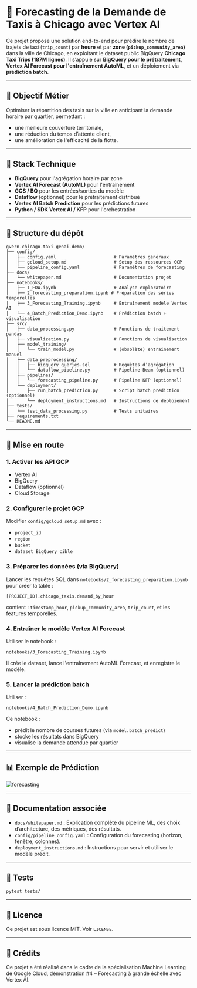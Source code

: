 
# 🚖 Forecasting de la Demande de Taxis à Chicago avec Vertex AI

Ce projet propose une solution end-to-end pour prédire le nombre de trajets de taxi (`trip_count`) par **heure** et par **zone (`pickup_community_area`)** dans la ville de Chicago, en exploitant le dataset public BigQuery **Chicago Taxi Trips (187M lignes)**. Il s’appuie sur **BigQuery pour le prétraitement**, **Vertex AI Forecast pour l'entraînement AutoML**, et un déploiement via **prédiction batch**.

---

## 🎯 Objectif Métier

Optimiser la répartition des taxis sur la ville en anticipant la demande horaire par quartier, permettant :
- une meilleure couverture territoriale,
- une réduction du temps d’attente client,
- une amélioration de l'efficacité de la flotte.

---

## 🔧 Stack Technique

- **BigQuery** pour l'agrégation horaire par zone
- **Vertex AI Forecast (AutoML)** pour l'entraînement
- **GCS / BQ** pour les entrées/sorties du modèle
- **Dataflow** (optionnel) pour le prétraitement distribué
- **Vertex AI Batch Prediction** pour les prédictions futures
- **Python / SDK Vertex AI / KFP** pour l'orchestration

---

## 📁 Structure du dépôt

```
gvern-chicago-taxi-genai-demo/
├── config/
│   ├── config.yaml                      # Paramètres généraux
│   ├── gcloud_setup.md                  # Setup des ressources GCP
│   └── pipeline_config.yaml             # Paramètres de forecasting
├── docs/
│   └── whitepaper.md                    # Documentation projet
├── notebooks/
│   ├── 1_EDA.ipynb                      # Analyse exploratoire
│   ├── 2_forecasting_preparation.ipynb # Préparation des séries temporelles
│   ├── 3_Forecasting_Training.ipynb     # Entraînement modèle Vertex AI
│   └── 4_Batch_Prediction_Demo.ipynb    # Prédiction batch + visualisation
├── src/
│   ├── data_processing.py               # Fonctions de traitement pandas
│   ├── visualization.py                 # Fonctions de visualisation
│   ├── model_training/
│   │   └── train_model.py               # (obsolète) entraînement manuel
│   ├── data_preprocessing/
│   │   ├── bigquery_queries.sql         # Requêtes d’agrégation
│   │   └── dataflow_pipeline.py         # Pipeline Beam (optionnel)
│   ├── pipelines/
│   │   └── forecasting_pipeline.py      # Pipeline KFP (optionnel)
│   └── deployment/
│       ├── run_batch_prediction.py      # Script batch prediction (optionnel)
│       └── deployment_instructions.md   # Instructions de déploiement
├── tests/
│   └── test_data_processing.py          # Tests unitaires
├── requirements.txt
└── README.md
```

---

## 🚀 Mise en route

### 1. Activer les API GCP
- Vertex AI
- BigQuery
- Dataflow (optionnel)
- Cloud Storage

### 2. Configurer le projet GCP
Modifier `config/gcloud_setup.md` avec :
- `project_id`
- `region`
- `bucket`
- `dataset BigQuery cible`

### 3. Préparer les données (via BigQuery)

Lancer les requêtes SQL dans `notebooks/2_forecasting_preparation.ipynb` pour créer la table :
```
[PROJECT_ID].chicago_taxis.demand_by_hour
```
contient : `timestamp_hour`, `pickup_community_area`, `trip_count`, et les features temporelles.

### 4. Entraîner le modèle Vertex AI Forecast

Utiliser le notebook :
```
notebooks/3_Forecasting_Training.ipynb
```
Il crée le dataset, lance l'entraînement AutoML Forecast, et enregistre le modèle.

### 5. Lancer la prédiction batch

Utiliser :
```
notebooks/4_Batch_Prediction_Demo.ipynb
```
Ce notebook :
- prédit le nombre de courses futures (via `model.batch_predict`)
- stocke les résultats dans BigQuery
- visualise la demande attendue par quartier

---

## 📊 Exemple de Prédiction

![forecasting](docs/img/sample_forecast.png)

---

## 📘 Documentation associée

- `docs/whitepaper.md` : Explication complète du pipeline ML, des choix d’architecture, des métriques, des résultats.
- `config/pipeline_config.yaml` : Configuration du forecasting (horizon, fenêtre, colonnes).
- `deployment_instructions.md` : Instructions pour servir et utiliser le modèle prédit.

---

## 🧪 Tests

```bash
pytest tests/
```

---

## 📝 Licence

Ce projet est sous licence MIT. Voir `LICENSE`.

---

## 🙌 Crédits

Ce projet a été réalisé dans le cadre de la spécialisation Machine Learning de Google Cloud, démonstration #4 – Forecasting à grande échelle avec Vertex AI.
